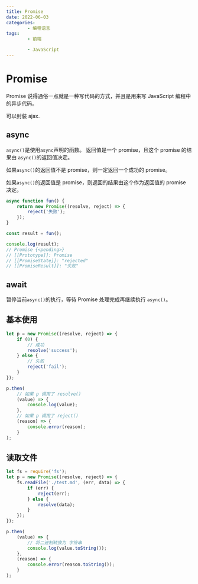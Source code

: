 ```yaml
---
title: Promise
date: 2022-06-03
categories:
        - 编程语言
tags:
        - 前端

        - JavaScript
---
```


# Promise

Promise 说得通俗一点就是一种写代码的方式，并且是用来写 JavaScript 编程中的异步代码。

可以封装 ajax.

## async

`async()`是使用`async`声明的函数。 返回值是一个 promise，且这个 promise 的结果由 `async()`的返回值决定。

如果`async()`的返回值不是 promise，则一定返回一个成功的 promise。

如果`async()`的返回值是 promise，则返回的结果由这个作为返回值的 promise  决定。

```js
async function fun() {
	return new Promise((resolve, reject) => {
		reject('失败');
	});
}

const result = fun();

console.log(result);
// Promise {<pending>}
// [[Prototype]]: Promise
// [[PromiseState]]: "rejected"
// [[PromiseResult]]: "失败"

```



## await 

暂停当前`async()`的执行，等待 Promise 处理完成再继续执行 `async()`。



## 基本使用

```js
let p = new Promise((resolve, reject) => {
	if (0) {
		// 成功
		resolve('success');
	} else {
		// 失败
		reject('fail');
	}
});

p.then(
	// 如果 p 调用了 resolve()
	(value) => {
		console.log(value);
	},
	// 如果 p 调用了 reject()
	(reason) => {
		console.error(reason);
	}
);
```

## 读取文件

```js
let fs = require('fs');
let p = new Promise((resolve, reject) => {
	fs.readFile('./test.md', (err, data) => {
		if (err) {
			reject(err);
		} else {
			resolve(data);
		}
	});
});

p.then(
	(value) => {
		// 将二进制转换为 字符串
		console.log(value.toString());
	},
	(reason) => {
		console.error(reason.toString());
	}
);
```

